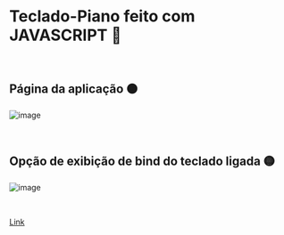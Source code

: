 # Teclado-Piano feito com JAVASCRIPT 🎹


<br>


## Página da aplicação 🟠

![image](https://user-images.githubusercontent.com/109248116/222930585-7d6592e5-a09c-4d70-a11f-7e9df8c4de40.png)

<br>

## Opção de exibição de bind do teclado ligada 🟡

![image](https://user-images.githubusercontent.com/109248116/222930598-1fb70129-3ce5-4f52-a077-c0b885f7be26.png)

<br>

[Link](https://enchanted-piano.vercel.app)

